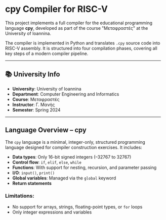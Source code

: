 # cpy Compiler for RISC-V

This project implements a full compiler for the educational programming language **cpy**, developed as part of the course "Μεταφραστές" at the University of Ioannina.

The compiler is implemented in Python and translates `.cpy` source code into RISC-V assembly. It is structured into four compilation phases, covering all key steps of a modern compiler pipeline.

---

## 📚 University Info

- **University**: University of Ioannina  
- **Department**: Computer Engineering and Informatics  
- **Course**: Μεταφραστές  
- **Instructor**: Γ. Μανής  
- **Semester**: Spring 2024  


---

## Language Overview – cpy

The `cpy` language is a minimal, integer-only, structured programming language designed for compiler construction exercises. It includes:

- **Data types**: Only 16-bit signed integers (–32767 to 32767)
- **Control flow**: `if`, `elif`, `else`, `while`
- **Functions**: With support for nesting, recursion, and parameter passing
- **I/O**: `input()`, `print()`
- **Global variables**: Managed via the `global` keyword
- **Return statements**

### Limitations:
- No support for arrays, strings, floating-point types, or `for` loops
- Only integer expressions and variables



